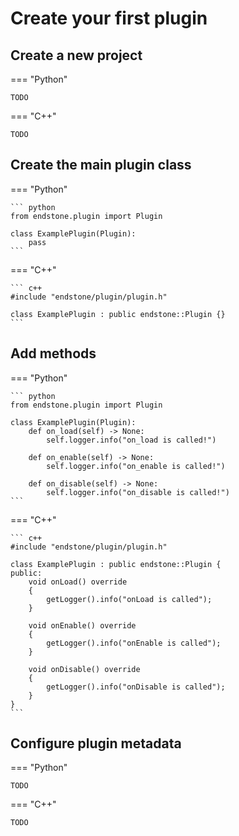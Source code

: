 # Create your first plugin

## Create a new project

=== "Python"

    TODO

=== "C++"

    TODO

## Create the main plugin class

=== "Python"

    ``` python
    from endstone.plugin import Plugin

    class ExamplePlugin(Plugin):
        pass
    ```

=== "C++"

    ``` c++
    #include "endstone/plugin/plugin.h"

    class ExamplePlugin : public endstone::Plugin {}
    ```

## Add methods

=== "Python"

    ``` python
    from endstone.plugin import Plugin

    class ExamplePlugin(Plugin):
        def on_load(self) -> None:
            self.logger.info("on_load is called!")

        def on_enable(self) -> None:
            self.logger.info("on_enable is called!")

        def on_disable(self) -> None:
            self.logger.info("on_disable is called!")
    ```

=== "C++"

    ``` c++
    #include "endstone/plugin/plugin.h"

    class ExamplePlugin : public endstone::Plugin {
    public:
        void onLoad() override
        {
            getLogger().info("onLoad is called");
        }
    
        void onEnable() override
        {
            getLogger().info("onEnable is called");
        }
    
        void onDisable() override
        {
            getLogger().info("onDisable is called");
        }
    }
    ```

## Configure plugin metadata

=== "Python"

    TODO

=== "C++"

    TODO